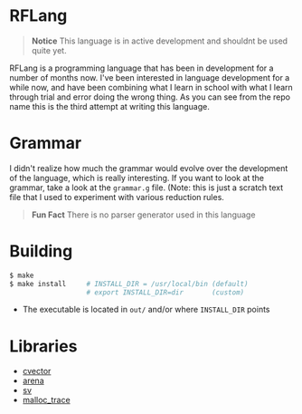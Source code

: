 # RFLang
> **Notice**
> This language is in active development and shouldnt be used quite yet.

RFLang is a programming language that has been in development for a number of months now. I've been interested in language development for a while now, and have been combining what I learn in school with what I learn through trial and error doing the wrong thing. As you can see from the repo name this is the third attempt at writing this language.

# Grammar
I didn't realize how much the grammar would evolve over the development of the language, which is really interesting.
If you want to look at the grammar, take a look at the `grammar.g` file. (Note: this is just a scratch text file that I used to experiment with various reduction rules.

> **Fun Fact**
> There is no parser generator used in this language

# Building
```bash
$ make
$ make install     # INSTALL_DIR = /usr/local/bin (default)
                   # export INSTALL_DIR=dir       (custom)
```
- The executable is located in `out/` and/or where `INSTALL_DIR` points

# Libraries
- [cvector](https://github.com/eteran/c-vector)
- [arena](https://github.com/tsoding/arena)
- [sv](https://github.com/tsoding/sv)
- [malloc_trace](https://github.com/rfmineguy/malloc-trace)

